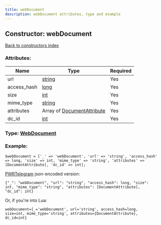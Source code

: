 ```yaml
---
title: webDocument
description: webDocument attributes, type and example
---
```

## Constructor: webDocument  
[Back to constructors index](index.md)



### Attributes:

| Name     |    Type       | Required |
|----------|---------------|----------|
|url|[string](../types/string.md) | Yes|
|access\_hash|[long](../types/long.md) | Yes|
|size|[int](../types/int.md) | Yes|
|mime\_type|[string](../types/string.md) | Yes|
|attributes|Array of [DocumentAttribute](../types/DocumentAttribute.md) | Yes|
|dc\_id|[int](../types/int.md) | Yes|



### Type: [WebDocument](../types/WebDocument.md)


### Example:

```
$webDocument = ['_' => 'webDocument', 'url' => 'string', 'access_hash' => long, 'size' => int, 'mime_type' => 'string', 'attributes' => [DocumentAttribute], 'dc_id' => int];
```  

[PWRTelegram](https://pwrtelegram.xyz) json-encoded version:

```
{"_": "webDocument", "url": "string", "access_hash": long, "size": int, "mime_type": "string", "attributes": [DocumentAttribute], "dc_id": int}
```


Or, if you're into Lua:  


```
webDocument={_='webDocument', url='string', access_hash=long, size=int, mime_type='string', attributes={DocumentAttribute}, dc_id=int}

```


